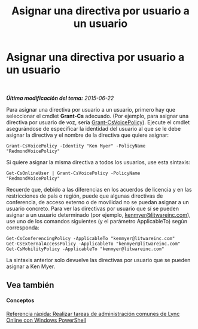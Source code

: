 ﻿---
title: Asignar una directiva por usuario a un usuario
TOCTitle: Asignar una directiva por usuario a un usuario
ms:assetid: 37e07da7-6391-4d6d-a428-c70272897039
ms:mtpsurl: https://technet.microsoft.com/es-es/library/Dn362779(v=OCS.15)
ms:contentKeyID: 56271276
ms.date: 06/02/2017
mtps_version: v=OCS.15
ms.translationtype: HT
---

# Asignar una directiva por usuario a un usuario

 

_**Última modificación del tema:** 2015-06-22_

Para asignar una directiva por usuario a un usuario, primero hay que seleccionar el cmdlet **Grant-Cs** adecuado. (Por ejemplo, para asignar una directiva por usuario de voz, sería [Grant-CsVoicePolicy](grant-csvoicepolicy.md)). Ejecute el cmdlet asegurándose de especificar la identidad del usuario al que se le debe asignar la directiva y el nombre de la directiva que quiere asignar:

    Grant-CsVoicePolicy -Identity "Ken Myer" -PolicyName "RedmondVoicePolicy"

Si quiere asignar la misma directiva a todos los usuarios, use esta sintaxis:

    Get-CsOnlineUser | Grant-CsVoicePolicy -PolicyName "RedmondVoicePolicy"

Recuerde que, debido a las diferencias en los acuerdos de licencia y en las restricciones de país o región, puede que algunas directivas de conferencia, de acceso externo o de movilidad no se puedan asignar a un usuario concreto. Para ver las directivas por usuario que sí se pueden asignar a un usuario determinado (por ejemplo, kenmyer@litwareinc.com), use uno de los comandos siguientes (y el parámetro ApplicableTo) según corresponda:

    Get-CsConferencingPolicy -ApplicableTo "kenmyer@litwareinc.com"
    Get-CsExternalAccessPolicy -ApplicableTo "kenmyer@litwareinc.com"
    Get-CsMobilityPolicy -ApplicableTo "kenmyer@litwareinc.com"

La sintaxis anterior solo devuelve las directivas por usuario que se pueden asignar a Ken Myer.

## Vea también

#### Conceptos

[Referencia rápida: Realizar tareas de administración comunes de Lync Online con Windows PowerShell](quick-reference-using-windows-powershell-to-do-common-skype-for-business-online-management-tasks.md)

